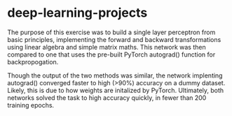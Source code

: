 # deep-learning-projects

The purpose of this exercise was to build a single layer perceptron from basic principles, implementing the forward and backward transformations using linear algebra and simple matrix maths. This network was then compared to one that uses the pre-built PyTorch autograd() function for backpropogation.

Though the output of the two methods was similar, the network implenting autograd() converged faster to high (>90%) accuracy on a dummy dataset. Likely, this is due to how weights are initalized by PyTorch. Ultimately, both networks solved the task to high accuracy quickly, in fewer than 200 training epochs.

